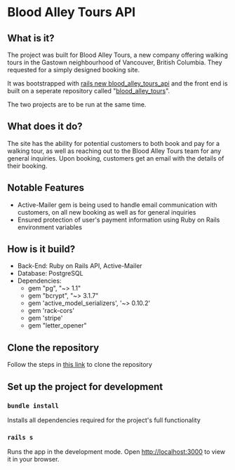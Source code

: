 # Blood Alley Tours API

## What is it?

The project was built for Blood Alley Tours, a new company offering walking tours in the Gastown neighbourhood of Vancouver, British Columbia. They requested for a simply designed booking site.

It was bootstrapped with [rails new blood_alley_tours_api](https://guides.rubyonrails.org/getting_started.html) and the front end is built on a seperate repository called "[blood_alley_tours](https://github.com/ryo-soren/blood_alley_tours)". 

The two projects are to be run at the same time.

## What does it do?

The site has the ability for potential customers to both book and pay for a walking tour, as well as reaching out to the Blood Alley Tours team for any general inquiries. Upon booking, customers get an email with the details of their booking.

## Notable Features

* Active-Mailer gem is being used to handle email communication with customers, on all new booking as well as for general inquiries
* Ensured protection of user's payment information using Ruby on Rails environment variables 

## How is it build?

* Back-End: Ruby on Rails API, Active-Mailer
* Database: PostgreSQL
* Dependencies: 
  * gem "pg", "~> 1.1"
  * gem "bcrypt", "~> 3.1.7"
  * gem 'active_model_serializers', '~> 0.10.2'
  * gem 'rack-cors'
  * gem 'stripe'
  * gem "letter_opener"

## Clone the repository

Follow the steps in [this link](https://docs.github.com/en/repositories/creating-and-managing-repositories/cloning-a-repository) to clone the repository

## Set up the project for development

### `bundle install`

Installs all dependencies required for the project's full functionality

### `rails s`

Runs the app in the development mode.
Open [http://localhost:3000](http://localhost:3000) to view it in your browser.